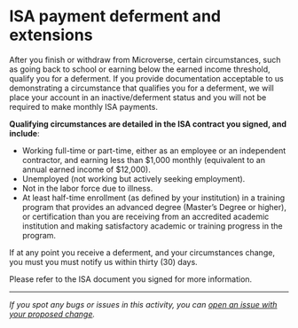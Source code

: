 # ISA payment deferment and extensions

After you finish or withdraw from Microverse, certain circumstances, such as going back to school or earning below the earned income threshold, qualify you for a deferment. If you provide documentation acceptable to us demonstrating a circumstance that qualifies you for a deferment, we will place your account in an inactive/deferment status and you will not be required to make monthly ISA payments.

**Qualifying circumstances are detailed in the ISA contract you signed, and include**:

- Working full-time or part-time, either as an employee or an independent contractor, and earning less than $1,000 monthly (equivalent to an annual earned income of $12,000).
- Unemployed (not working but actively seeking employment).
- Not in the labor force due to illness.
- At least half-time enrollment (as defined by your institution) in a training program that provides an advanced degree (Master’s Degree or higher), or certification than you are receiving from an accredited academic institution and making satisfactory academic or training progress in the program.

If at any point you receive a deferment, and your circumstances change, you must you must notify us within thirty (30) days.

Please refer to the ISA document you signed for more information.



------

_If you spot any bugs or issues in this activity, you can [open an issue with your proposed change](https://github.com/microverseinc/curriculum-transversal-skills/blob/main/git-github/articles/open_issue.md)._
